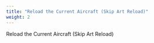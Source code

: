 ```yaml
---
title: "Reload the Current Aircraft (Skip Art Reload)"
weight: 2
---
```


Reload the Current Aircraft (Skip Art Reload)
